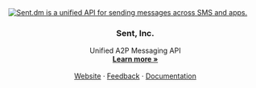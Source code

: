 
<a href="https://sent.dm">
  <img alt="Sent.dm is a unified API for sending messages across SMS and apps." src="https://github.com/sentdm/.github/assets/153308333/c24e4978-0494-41ac-a059-0cbd88744861">
</a>

  <h3 align="center">Sent, Inc.</h3>

  <p align="center">
    Unified A2P Messaging API
    <br />
    <a href="https://sent.dm"><strong>Learn more »</strong></a>
    <br />
    <br />
    <a href="https://sent.dm">Website</a>
    ·
    <a href="https://github.com/sentdm/.github/issues">Feedback</a>
    ·
    <a href="https://docs.sent.dm">Documentation</a>
  </p>
